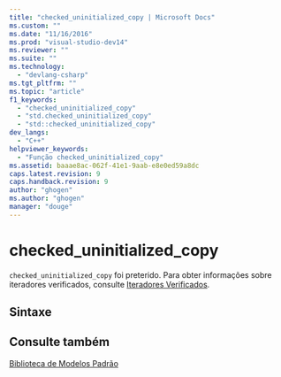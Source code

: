 ```yaml
---
title: "checked_uninitialized_copy | Microsoft Docs"
ms.custom: ""
ms.date: "11/16/2016"
ms.prod: "visual-studio-dev14"
ms.reviewer: ""
ms.suite: ""
ms.technology: 
  - "devlang-csharp"
ms.tgt_pltfrm: ""
ms.topic: "article"
f1_keywords: 
  - "checked_uninitialized_copy"
  - "std.checked_uninitialized_copy"
  - "std::checked_uninitialized_copy"
dev_langs: 
  - "C++"
helpviewer_keywords: 
  - "Função checked_uninitialized_copy"
ms.assetid: baaae8ac-062f-41e1-9aab-e8e0ed59a8dc
caps.latest.revision: 9
caps.handback.revision: 9
author: "ghogen"
ms.author: "ghogen"
manager: "douge"
---
```

# checked_uninitialized_copy
`checked_uninitialized_copy` foi preterido. Para obter informações sobre iteradores verificados, consulte [Iteradores Verificados](../standard-library/checked-iterators.md).  
  
## Sintaxe  
  
## Consulte também  
 [Biblioteca de Modelos Padrão](../misc/standard-template-library.md)